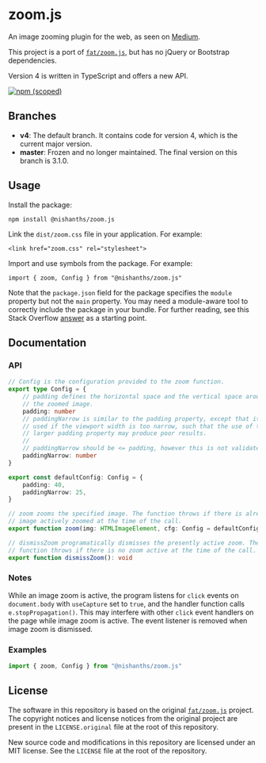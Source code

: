 # zoom.js

An image zooming plugin for the web, as seen on [Medium][medium].

This project is a port of [`fat/zoom.js`][fat], but has no jQuery or Bootstrap
dependencies.

Version 4 is written in TypeScript and offers a new API.

[![npm (scoped)](https://img.shields.io/npm/v/@nishanths/zoom.js.svg)](https://www.npmjs.com/package/@nishanths/zoom.js)

## Branches

* **v4**: The default branch. It contains code for version 4, which is the current
  major version.
* **master**: Frozen and no longer maintained. The final version on this branch
  is 3.1.0.

## Usage

Install the package:

```
npm install @nishanths/zoom.js
```

Link the `dist/zoom.css` file in your application. For example:

```
<link href="zoom.css" rel="stylesheet">
```

Import and use symbols from the package. For example:

```
import { zoom, Config } from "@nishanths/zoom.js"
```

Note that the `package.json` field for the package specifies the `module`
property but not the `main` property. You may need a module-aware tool to
correctly include the package in your bundle. For further reading, see this
Stack Overflow [answer](https://stackoverflow.com/a/47537198/3309046) as a
starting point.

## Documentation

### API

```ts
// Config is the configuration provided to the zoom function.
export type Config = {
	// padding defines the horizontal space and the vertical space around
	// the zoomed image.
	padding: number
	// paddingNarrow is similar to the padding property, except that it is
	// used if the viewport width is too narrow, such that the use of the
	// larger padding property may produce poor results.
	//
	// paddingNarrow should be <= padding, however this is not validated.
	paddingNarrow: number
}

export const defaultConfig: Config = {
	padding: 40,
	paddingNarrow: 25,
}

// zoom zooms the specified image. The function throws if there is already an
// image actively zoomed at the time of the call.
export function zoom(img: HTMLImageElement, cfg: Config = defaultConfig): void

// dismissZoom programatically dismisses the presently active zoom. The
// function throws if there is no zoom active at the time of the call.
export function dismissZoom(): void
```

### Notes

While an image zoom is active, the program listens for `click` events on
`document.body` with `useCapture` set to `true`, and the handler function calls
`e.stopPropagation()`. This may interfere with other `click` event handlers on
the page while image zoom is active. The event listener is removed when image
zoom is dismissed.

### Examples

```ts
import { zoom, Config } from "@nishanths/zoom.js"
```

## License

The software in this repository is based on the original [`fat/zoom.js`][fat]
project. The copyright notices and license notices from the original project are
present in the `LICENSE.original` file at the root of this repository.

New source code and modifications in this repository are licensed under an MIT
license. See the `LICENSE` file at the root of the repository.

[fat]: https://github.com/fat/zoom.js
[medium]: https://medium.com
